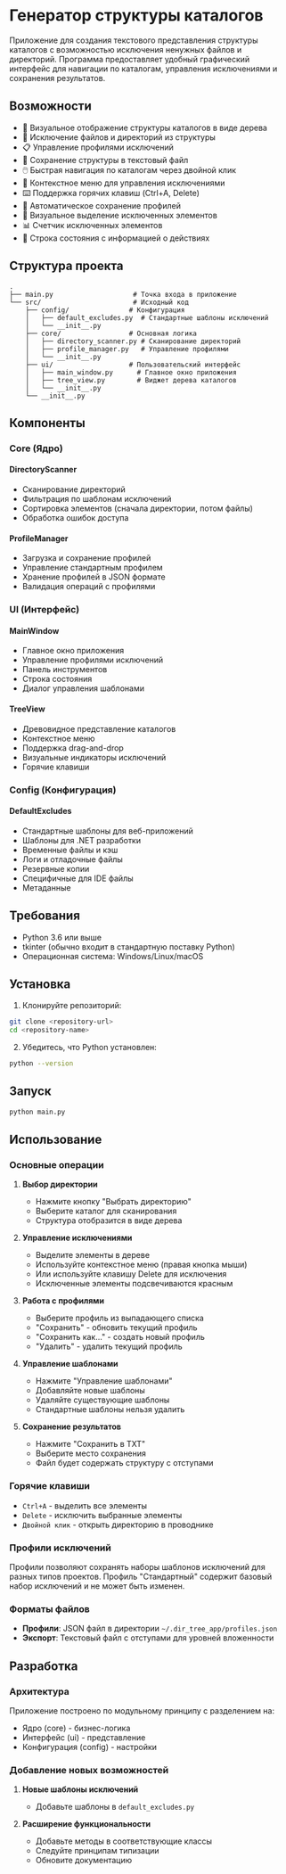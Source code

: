 # Генератор структуры каталогов

Приложение для создания текстового представления структуры каталогов с возможностью исключения ненужных файлов и директорий. Программа предоставляет удобный графический интерфейс для навигации по каталогам, управления исключениями и сохранения результатов.

## Возможности

- 📁 Визуальное отображение структуры каталогов в виде дерева
- 🚫 Исключение файлов и директорий из структуры
- 📋 Управление профилями исключений
- 💾 Сохранение структуры в текстовый файл
- 🖱️ Быстрая навигация по каталогам через двойной клик
- 📝 Контекстное меню для управления исключениями
- ⌨️ Поддержка горячих клавиш (Ctrl+A, Delete)
- 🔄 Автоматическое сохранение профилей
- 🎨 Визуальное выделение исключенных элементов
- 📊 Счетчик исключенных элементов
- 📢 Строка состояния с информацией о действиях

## Структура проекта

```
.
├── main.py                    # Точка входа в приложение
└── src/                       # Исходный код
    ├── config/               # Конфигурация
    │   ├── default_excludes.py  # Стандартные шаблоны исключений
    │   └── __init__.py
    ├── core/                 # Основная логика
    │   ├── directory_scanner.py # Сканирование директорий
    │   ├── profile_manager.py   # Управление профилями
    │   └── __init__.py
    ├── ui/                   # Пользовательский интерфейс
    │   ├── main_window.py      # Главное окно приложения
    │   ├── tree_view.py        # Виджет дерева каталогов
    │   └── __init__.py
    └── __init__.py
```

## Компоненты

### Core (Ядро)

#### DirectoryScanner

- Сканирование директорий
- Фильтрация по шаблонам исключений
- Сортировка элементов (сначала директории, потом файлы)
- Обработка ошибок доступа

#### ProfileManager

- Загрузка и сохранение профилей
- Управление стандартным профилем
- Хранение профилей в JSON формате
- Валидация операций с профилями

### UI (Интерфейс)

#### MainWindow

- Главное окно приложения
- Управление профилями исключений
- Панель инструментов
- Строка состояния
- Диалог управления шаблонами

#### TreeView

- Древовидное представление каталогов
- Контекстное меню
- Поддержка drag-and-drop
- Визуальные индикаторы исключений
- Горячие клавиши

### Config (Конфигурация)

#### DefaultExcludes

- Стандартные шаблоны для веб-приложений
- Шаблоны для .NET разработки
- Временные файлы и кэш
- Логи и отладочные файлы
- Резервные копии
- Специфичные для IDE файлы
- Метаданные

## Требования

- Python 3.6 или выше
- tkinter (обычно входит в стандартную поставку Python)
- Операционная система: Windows/Linux/macOS

## Установка

1. Клонируйте репозиторий:

```bash
git clone <repository-url>
cd <repository-name>
```

2. Убедитесь, что Python установлен:

```bash
python --version
```

## Запуск

```bash
python main.py
```

## Использование

### Основные операции

1. **Выбор директории**

   - Нажмите кнопку "Выбрать директорию"
   - Выберите каталог для сканирования
   - Структура отобразится в виде дерева

2. **Управление исключениями**

   - Выделите элементы в дереве
   - Используйте контекстное меню (правая кнопка мыши)
   - Или используйте клавишу Delete для исключения
   - Исключенные элементы подсвечиваются красным

3. **Работа с профилями**

   - Выберите профиль из выпадающего списка
   - "Сохранить" - обновить текущий профиль
   - "Сохранить как..." - создать новый профиль
   - "Удалить" - удалить текущий профиль

4. **Управление шаблонами**

   - Нажмите "Управление шаблонами"
   - Добавляйте новые шаблоны
   - Удаляйте существующие шаблоны
   - Стандартные шаблоны нельзя удалить

5. **Сохранение результатов**
   - Нажмите "Сохранить в TXT"
   - Выберите место сохранения
   - Файл будет содержать структуру с отступами

### Горячие клавиши

- `Ctrl+A` - выделить все элементы
- `Delete` - исключить выбранные элементы
- `Двойной клик` - открыть директорию в проводнике

### Профили исключений

Профили позволяют сохранять наборы шаблонов исключений для разных типов проектов. Профиль "Стандартный" содержит базовый набор исключений и не может быть изменен.

### Форматы файлов

- **Профили**: JSON файл в директории `~/.dir_tree_app/profiles.json`
- **Экспорт**: Текстовый файл с отступами для уровней вложенности

## Разработка

### Архитектура

Приложение построено по модульному принципу с разделением на:

- Ядро (core) - бизнес-логика
- Интерфейс (ui) - представление
- Конфигурация (config) - настройки

### Добавление новых возможностей

1. **Новые шаблоны исключений**

   - Добавьте шаблоны в `default_excludes.py`

2. **Расширение функциональности**
   - Добавьте методы в соответствующие классы
   - Следуйте принципам типизации
   - Обновите документацию

